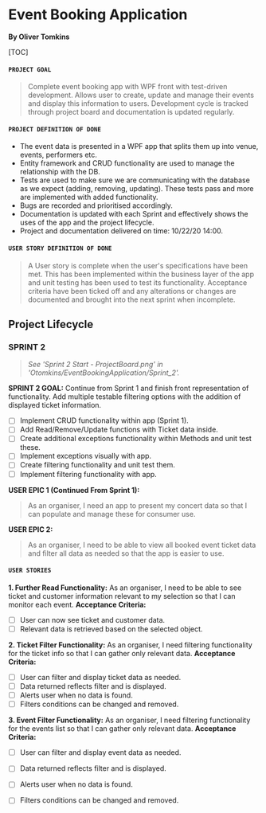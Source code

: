 # Event Booking Application

**By Oliver Tomkins**

[TOC]

#### `PROJECT GOAL`

> Complete event booking app with WPF front with test-driven development. Allows user to create, update and manage their events and display this information to users. Development cycle is tracked through project board and documentation is updated regularly.

#### `PROJECT DEFINITION OF DONE`

- The event data is presented in a WPF app that splits them up into venue, events, performers etc.
- Entity framework and CRUD functionality are used to manage the relationship with the DB.
- Tests are used to make sure we are communicating with the database as we expect (adding, removing, updating).  These tests pass and more are implemented with added functionality.
- Bugs are recorded and prioritised accordingly.
- Documentation is updated with each Sprint and effectively shows the uses of the app and the project lifecycle.
- Project and documentation delivered on time: 10/22/20 14:00.

#### `USER STORY DEFINITION OF DONE`

> A User story is complete when the user's specifications have been met. This has been implemented within the business layer of the app and unit testing has been used to test its functionality. Acceptance criteria have been ticked off and any alterations or changes are documented and brought into the next sprint when incomplete.

## **Project Lifecycle**

### SPRINT 2

> *See 'Sprint 2 Start - ProjectBoard.png'  in 'Otomkins/EventBookingApplication/Sprint_2'.*

<b>SPRINT 2 GOAL:</b>
Continue from Sprint 1 and finish front representation of functionality. Add multiple testable filtering options with the addition of displayed ticket information. 
- [ ] Implement CRUD functionality within app (Sprint 1).
- [ ] Add Read/Remove/Update functions with Ticket data inside.
- [ ] Create additional exceptions functionality within Methods and unit test these.
- [ ] Implement exceptions visually with app.
- [ ] Create filtering functionality and unit test them.
- [ ] Implement filtering functionality with app.

<b>USER EPIC 1 (Continued From Sprint 1):</b>

> As an organiser, I need an app to present my concert data so that I can populate and manage these for consumer use.

<b>USER EPIC 2:</b>

> As an organiser, I need to be able to view all booked event ticket data and filter all data as needed so that the app is easier to use.

#### `USER STORIES`

<b>1. Further Read Functionality:</b>
As an organiser, I need to be able to see ticket and customer information relevant to my selection so that I can monitor each event.
<b>Acceptance Criteria:</b>

- [ ] User can now see ticket and customer data.
- [ ]  Relevant data is retrieved based on the selected object.

<b>2. Ticket Filter Functionality:</b>
As an organiser, I need filtering functionality for the ticket info so that I can gather only relevant data.
<b>Acceptance Criteria:</b>

- [ ] User can filter and display ticket data as needed.
- [ ] Data returned reflects filter and is displayed.
- [ ] Alerts user when no data is found.
- [ ] Filters conditions can be changed and removed.

<b>3. Event Filter Functionality:</b>
As an organiser, I need filtering functionality for the events list so that I can gather only relevant data.
<b>Acceptance Criteria:</b>

- [ ] User can filter and display event data as needed.
- [ ] Data returned reflects filter and is displayed.
- [ ] Alerts user when no data is found.
- [ ] Filters conditions can be changed and removed.





